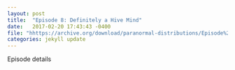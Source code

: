 ```yaml
---
layout: post
title:  "Episode 8: Definitely a Hive Mind"
date:   2017-02-20 17:43:43 -0400
file: "hhttps://archive.org/download/paranormal-distributions/Episode%208%20-%20Definitely%20a%20Hive%20Mind.mp3"
categories: jekyll update
---
```

Episode details